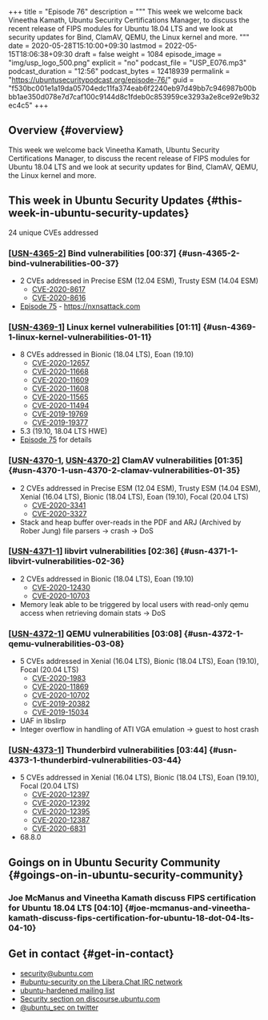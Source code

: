 +++
title = "Episode 76"
description = """
  This week we welcome back Vineetha Kamath, Ubuntu Security Certifications
  Manager, to discuss the recent release of FIPS modules for Ubuntu 18.04 LTS
  and we look at security updates for Bind, ClamAV, QEMU, the Linux kernel
  and more.
  """
date = 2020-05-28T15:10:00+09:30
lastmod = 2022-05-15T18:06:38+09:30
draft = false
weight = 1084
episode_image = "img/usp_logo_500.png"
explicit = "no"
podcast_file = "USP_E076.mp3"
podcast_duration = "12:56"
podcast_bytes = 12418939
permalink = "https://ubuntusecuritypodcast.org/episode-76/"
guid = "f530bc001e1a19da05704edc11fa374eab6f2240eb97d49bb7c946987b00bbb1ae350d078e7d7caf100c9144d8c1fdeb0c853959ce3293a2e8ce92e9b32ec4c5"
+++

## Overview {#overview}

This week we welcome back Vineetha Kamath, Ubuntu Security Certifications
Manager, to discuss the recent release of FIPS modules for Ubuntu 18.04 LTS
and we look at security updates for Bind, ClamAV, QEMU, the Linux kernel
and more.


## This week in Ubuntu Security Updates {#this-week-in-ubuntu-security-updates}

24 unique CVEs addressed


### [[USN-4365-2](https://usn.ubuntu.com/4365-2/)] Bind vulnerabilities [00:37] {#usn-4365-2-bind-vulnerabilities-00-37}

-   2 CVEs addressed in Precise ESM (12.04 ESM), Trusty ESM (14.04 ESM)
    -   [CVE-2020-8617](https://ubuntu.com/security/CVE-2020-8617) <!-- medium -->
    -   [CVE-2020-8616](https://ubuntu.com/security/CVE-2020-8616) <!-- medium -->
-   [Episode 75](https://ubuntusecuritypodcast.org/episode-75/) - <https://nxnsattack.com>


### [[USN-4369-1](https://usn.ubuntu.com/4369-1/)] Linux kernel vulnerabilities [01:11] {#usn-4369-1-linux-kernel-vulnerabilities-01-11}

-   8 CVEs addressed in Bionic (18.04 LTS), Eoan (19.10)
    -   [CVE-2020-12657](https://ubuntu.com/security/CVE-2020-12657) <!-- medium -->
    -   [CVE-2020-11668](https://ubuntu.com/security/CVE-2020-11668) <!-- medium -->
    -   [CVE-2020-11609](https://ubuntu.com/security/CVE-2020-11609) <!-- medium -->
    -   [CVE-2020-11608](https://ubuntu.com/security/CVE-2020-11608) <!-- medium -->
    -   [CVE-2020-11565](https://ubuntu.com/security/CVE-2020-11565) <!-- medium -->
    -   [CVE-2020-11494](https://ubuntu.com/security/CVE-2020-11494) <!-- medium -->
    -   [CVE-2019-19769](https://ubuntu.com/security/CVE-2019-19769) <!-- medium -->
    -   [CVE-2019-19377](https://ubuntu.com/security/CVE-2019-19377) <!-- low -->
-   5.3 (19.10, 18.04 LTS HWE)
-   [Episode 75](https://ubuntusecuritypodcast.org/episode-75/) for details


### [[USN-4370-1](https://usn.ubuntu.com/4370-1/), [USN-4370-2](https://usn.ubuntu.com/4370-2/)] ClamAV vulnerabilities [01:35] {#usn-4370-1-usn-4370-2-clamav-vulnerabilities-01-35}

-   2 CVEs addressed in Precise ESM (12.04 ESM), Trusty ESM (14.04 ESM), Xenial (16.04 LTS), Bionic (18.04 LTS), Eoan (19.10), Focal (20.04 LTS)
    -   [CVE-2020-3341](https://ubuntu.com/security/CVE-2020-3341) <!-- medium -->
    -   [CVE-2020-3327](https://ubuntu.com/security/CVE-2020-3327) <!-- medium -->
-   Stack and heap buffer over-reads in the PDF and ARJ (Archived by Rober
    Jung) file parsers -&gt; crash -&gt; DoS


### [[USN-4371-1](https://usn.ubuntu.com/4371-1/)] libvirt vulnerabilities [02:36] {#usn-4371-1-libvirt-vulnerabilities-02-36}

-   2 CVEs addressed in Bionic (18.04 LTS), Eoan (19.10)
    -   [CVE-2020-12430](https://ubuntu.com/security/CVE-2020-12430) <!-- medium -->
    -   [CVE-2020-10703](https://ubuntu.com/security/CVE-2020-10703) <!-- low -->
-   Memory leak able to be triggered by local users with read-only qemu
    access when retrieving domain stats -&gt; DoS


### [[USN-4372-1](https://usn.ubuntu.com/4372-1/)] QEMU vulnerabilities [03:08] {#usn-4372-1-qemu-vulnerabilities-03-08}

-   5 CVEs addressed in Xenial (16.04 LTS), Bionic (18.04 LTS), Eoan (19.10), Focal (20.04 LTS)
    -   [CVE-2020-1983](https://ubuntu.com/security/CVE-2020-1983) <!-- medium -->
    -   [CVE-2020-11869](https://ubuntu.com/security/CVE-2020-11869) <!-- medium -->
    -   [CVE-2020-10702](https://ubuntu.com/security/CVE-2020-10702) <!-- low -->
    -   [CVE-2019-20382](https://ubuntu.com/security/CVE-2019-20382) <!-- low -->
    -   [CVE-2019-15034](https://ubuntu.com/security/CVE-2019-15034) <!-- low -->
-   UAF in libslirp
-   Integer overflow in handling of ATI VGA emulation -&gt; guest to host crash


### [[USN-4373-1](https://usn.ubuntu.com/4373-1/)] Thunderbird vulnerabilities [03:44] {#usn-4373-1-thunderbird-vulnerabilities-03-44}

-   5 CVEs addressed in Xenial (16.04 LTS), Bionic (18.04 LTS), Eoan (19.10), Focal (20.04 LTS)
    -   [CVE-2020-12397](https://ubuntu.com/security/CVE-2020-12397) <!-- low -->
    -   [CVE-2020-12392](https://ubuntu.com/security/CVE-2020-12392) <!-- medium -->
    -   [CVE-2020-12395](https://ubuntu.com/security/CVE-2020-12395) <!-- medium -->
    -   [CVE-2020-12387](https://ubuntu.com/security/CVE-2020-12387) <!-- medium -->
    -   [CVE-2020-6831](https://ubuntu.com/security/CVE-2020-6831) <!-- medium -->
-   68.8.0


## Goings on in Ubuntu Security Community {#goings-on-in-ubuntu-security-community}


### Joe McManus and Vineetha Kamath discuss FIPS certification for Ubuntu 18.04 LTS [04:10] {#joe-mcmanus-and-vineetha-kamath-discuss-fips-certification-for-ubuntu-18-dot-04-lts-04-10}


## Get in contact {#get-in-contact}

-   [security@ubuntu.com](mailto:security@ubuntu.com)
-   [#ubuntu-security on the Libera.Chat IRC network](https://libera.chat)
-   [ubuntu-hardened mailing list](https://lists.ubuntu.com/mailman/listinfo/ubuntu-hardened)
-   [Security section on discourse.ubuntu.com](https://discourse.ubuntu.com/c/security)
-   [@ubuntu_sec on twitter](https://twitter.com/ubuntu_sec)